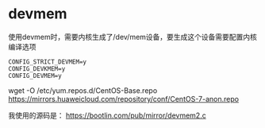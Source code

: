 devmem
=================
使用devmem时，需要内核生成了/dev/mem设备，要生成这个设备需要配置内核编译选项
```
CONFIG_STRICT_DEVMEM=y
CONFIG_DEVKMEM=y
CONFIG_DEVMEM=y
```
wget -O /etc/yum.repos.d/CentOS-Base.repo https://mirrors.huaweicloud.com/repository/conf/CentOS-7-anon.repo

我使用的源码是：
https://bootlin.com/pub/mirror/devmem2.c